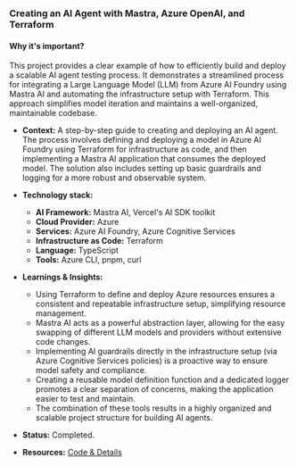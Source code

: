 ### Creating an AI Agent with Mastra, Azure OpenAI, and Terraform
#### Why it's important?

This project provides a clear example of how to efficiently build and deploy a scalable AI agent testing process. It demonstrates a streamlined process for integrating a Large Language Model (LLM) from Azure AI Foundry using Mastra AI and automating the infrastructure setup with Terraform. This approach simplifies model iteration and maintains a well-organized, maintainable codebase.

* **Context:** A step-by-step guide to creating and deploying an AI agent. The process involves defining and deploying a model in Azure AI Foundry using Terraform for infrastructure as code, and then implementing a Mastra AI application that consumes the deployed model. The solution also includes setting up basic guardrails and logging for a more robust and observable system.

* **Technology stack:**  
  - **AI Framework:** Mastra AI, Vercel's AI SDK toolkit  
  - **Cloud Provider:** Azure  
  - **Services:** Azure AI Foundry, Azure Cognitive Services  
  - **Infrastructure as Code:** Terraform  
  - **Language:** TypeScript  
  - **Tools:** Azure CLI, pnpm, curl

* **Learnings & Insights:**  
  - Using Terraform to define and deploy Azure resources ensures a consistent and repeatable infrastructure setup, simplifying resource management.  
  - Mastra AI acts as a powerful abstraction layer, allowing for the easy swapping of different LLM models and providers without extensive code changes.  
  - Implementing AI guardrails directly in the infrastructure setup (via Azure Cognitive Services policies) is a proactive way to ensure model safety and compliance.  
  - Creating a reusable model definition function and a dedicated logger promotes a clear separation of concerns, making the application easier to test and maintain.  
  - The combination of these tools results in a highly organized and scalable project structure for building AI agents.

* **Status:** Completed.

* **Resources:** [Code & Details](https://medium.com/@sergio.esteban.ce/creating-a-ai-agent-with-mastra-azure-openai-and-terraform-d4709b427803)